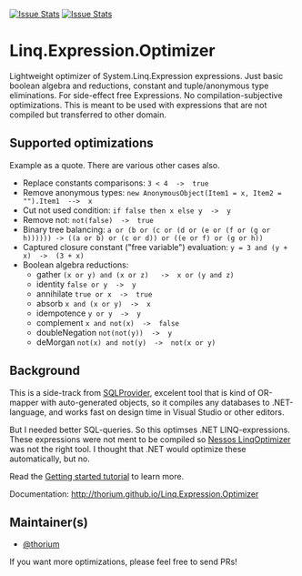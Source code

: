 [![Issue Stats](http://issuestats.com/github/thorium/Linq.Expression.Optimizer/badge/issue)](http://issuestats.com/github/thorium/Linq.Expression.Optimizer)
[![Issue Stats](http://issuestats.com/github/thorium/Linq.Expression.Optimizer/badge/pr)](http://issuestats.com/github/thorium/Linq.Expression.Optimizer)

# Linq.Expression.Optimizer

Lightweight optimizer of System.Linq.Expression expressions. 
Just basic boolean algebra and reductions, constant and tuple/anonymous type eliminations. 
For side-effect free Expressions. No compilation-subjective optimizations. 
This is meant to be used with expressions that are not compiled but transferred to other domain.

## Supported optimizations

Example as a quote. There are various other cases also.

- Replace constants comparisons:    ` 3 < 4  ->  true ` 
- Remove anonymous types:    ` new AnonymousObject(Item1 = x, Item2 = "").Item1  -->  x `
- Cut not used condition:    ` if false then x else y  ->  y `
- Remove not:    ` not(false)  ->  true `
- Binary tree balancing:   ` a or (b or (c or (d or (e or (f or (g or h)))))) -> ((a or b) or (c or d)) or ((e or f) or (g or h)) `
- Captured closure constant ("free variable") evaluation:   ` y = 3 and (y + x)  ->  (3 + x) `
- Boolean algebra reductions:
  * gather            ` (x or y) and (x or z)   ->  x or (y and z) `  
  * identity          ` false or y  ->  y `              
  * annihilate        ` true or x  ->  true `             
  * absorb            ` x and (x or y)  ->  x `              
  * idempotence       ` y or y  ->  y `                      
  * complement        ` x and not(x)  ->  false `            
  * doubleNegation    ` not(not(y))  ->  y `                 
  * deMorgan          ` not(x) and not(y)  ->  not(x or y) ` 


## Background

This is a side-track from [SQLProvider](https://github.com/fsprojects/SQLProvider), excelent tool that is
kind of OR-mapper with auto-generated objects, so it compiles any databases to .NET-language, and works
fast on design time in Visual Studio or other editors.

But I needed better SQL-queries. So this optimses .NET LINQ-expressions.
These expressions were not ment to be compiled so [Nessos LinqOptimizer](https://github.com/nessos/LinqOptimizer) was not the right tool.
I thought that .NET would optimize these automatically, but no.
   
Read the [Getting started tutorial](http://thorium.github.io/Linq.Expression.Optimizer/index.html#Getting-started) to learn more.

Documentation: http://thorium.github.io/Linq.Expression.Optimizer

## Maintainer(s)

- [@thorium](https://github.com/thorium)

If you want more optimizations, please feel free to send PRs!

